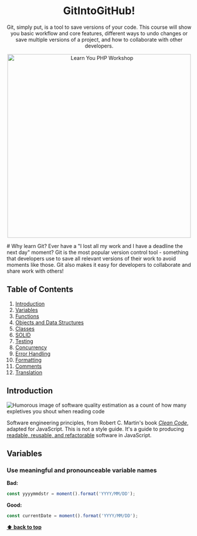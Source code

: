 <h1 align="center">GitIntoGitHub!</h1>
<p align="center">
Git, simply put, is a tool to save versions of your code. This course will show you basic workflow and core features, different ways to undo changes or save multiple versions of a project, and how to collaborate with other developers. 
</p>
<p align="center">
<img width="500" alt="Learn You PHP Workshop" src="https://www.linode.com/docs/assets/git-github-workflow-1000w.png">
</p>
# Why learn Git?
Ever have a "I lost all my work and I have a deadline the next day" moment? Git is the most popular version control tool - something that developers use to save all relevant versions of their work to avoid moments like those. Git also makes it easy for developers to collaborate and share work with others!

## Table of Contents
  1. [Introduction](#introduction)
  2. [Variables](#variables)
  3. [Functions](#functions)
  4. [Objects and Data Structures](#objects-and-data-structures)
  5. [Classes](#classes)
  6. [SOLID](#solid)
  7. [Testing](#testing)
  8. [Concurrency](#concurrency)
  9. [Error Handling](#error-handling)
  10. [Formatting](#formatting)
  11. [Comments](#comments)
  12. [Translation](#translation)
  
  ## Introduction
![Humorous image of software quality estimation as a count of how many expletives
you shout when reading code](https://www.linode.com/docs/assets/git-github-workflow-1000w.png)

  Software engineering principles, from Robert C. Martin's book
[*Clean Code*](https://www.amazon.com/Clean-Code-Handbook-Software-Craftsmanship/dp/0132350882),
adapted for JavaScript. This is not a style guide. It's a guide to producing
[readable, reusable, and refactorable](https://github.com/ryanmcdermott/3rs-of-software-architecture) software in JavaScript.


## **Variables**
### Use meaningful and pronounceable variable names

**Bad:**
```javascript
const yyyymmdstr = moment().format('YYYY/MM/DD');
```

**Good:**
```javascript
const currentDate = moment().format('YYYY/MM/DD');
```
**[⬆ back to top](#table-of-contents)**
